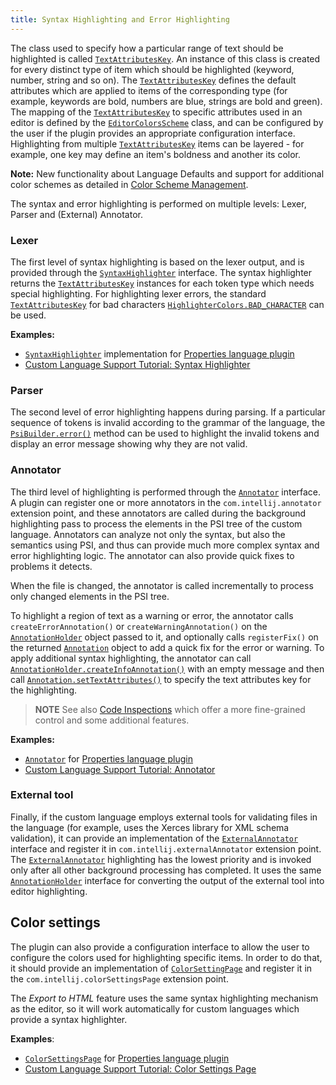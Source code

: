 ```yaml
---
title: Syntax Highlighting and Error Highlighting
---
```


The class used to specify how a particular range of text should be highlighted is called
[`TextAttributesKey`](upsource:///platform/core-api/src/com/intellij/openapi/editor/colors/TextAttributesKey.java).
An instance of this class is created for every distinct type of item which should be highlighted (keyword, number, string and so on).
The
[`TextAttributesKey`](upsource:///platform/core-api/src/com/intellij/openapi/editor/colors/TextAttributesKey.java)
defines the default attributes which are applied to items of the corresponding type (for example, keywords are bold, numbers are blue, strings are bold and green).
The mapping of the
[`TextAttributesKey`](upsource:///platform/core-api/src/com/intellij/openapi/editor/colors/TextAttributesKey.java)
to specific attributes used in an editor is defined by the
[`EditorColorsScheme`](upsource:///platform/editor-ui-api/src/com/intellij/openapi/editor/colors/EditorColorsScheme.java)
class, and can be configured by the user if the plugin provides an appropriate configuration interface.
Highlighting from multiple
[`TextAttributesKey`](upsource:///platform/core-api/src/com/intellij/openapi/editor/colors/TextAttributesKey.java)
items can be layered - for example, one key may define an item's boldness and another its color.

**Note:**
New functionality about Language Defaults and support for additional color schemes as detailed in
[Color Scheme Management](/reference_guide/color_scheme_management.md).


The syntax and error highlighting is performed on multiple levels: Lexer, Parser and (External) Annotator.

### Lexer

The first level of syntax highlighting is based on the lexer output, and is provided through the
[`SyntaxHighlighter`](upsource:///platform/editor-ui-api/src/com/intellij/openapi/fileTypes/SyntaxHighlighter.java)
interface.
The syntax highlighter returns the
[`TextAttributesKey`](upsource:///platform/core-api/src/com/intellij/openapi/editor/colors/TextAttributesKey.java)
instances for each token type which needs special highlighting.
For highlighting lexer errors, the standard
[`TextAttributesKey`](upsource:///platform/core-api/src/com/intellij/openapi/editor/colors/TextAttributesKey.java)
for bad characters
[`HighlighterColors.BAD_CHARACTER`](upsource:///platform/editor-ui-api/src/com/intellij/openapi/editor/HighlighterColors.java)
can be used.

**Examples:**
- [`SyntaxHighlighter`](upsource:///plugins/properties/properties-psi-api/src/com/intellij/lang/properties/PropertiesHighlighter.java)
implementation for
[Properties language plugin](upsource:///plugins/properties/)
- [Custom Language Support Tutorial: Syntax Highlighter](/tutorials/custom_language_support/syntax_highlighter_and_color_settings_page.md)

### Parser

The second level of error highlighting happens during parsing.
If a particular sequence of tokens is invalid according to the grammar of the language, the
[`PsiBuilder.error()`](upsource:///platform/core-api/src/com/intellij/lang/PsiBuilder.java)
method can be used to highlight the invalid tokens and display an error message showing why they are not valid.

### Annotator

The third level of highlighting is performed through the
[`Annotator`](upsource:///platform/analysis-api/src/com/intellij/lang/annotation/Annotator.java)
interface.
A plugin can register one or more annotators in the `com.intellij.annotator` extension point, and these annotators are called during the background highlighting pass to process the elements in the PSI tree of the custom language.
Annotators can analyze not only the syntax, but also the semantics using PSI, and thus can provide much more complex syntax and error highlighting logic.
The annotator can also provide quick fixes to problems it detects.

When the file is changed, the annotator is called incrementally to process only changed elements in the PSI tree.

To highlight a region of text as a warning or error, the annotator calls `createErrorAnnotation()` or `createWarningAnnotation()` on the
[`AnnotationHolder`](upsource:///platform/analysis-api/src/com/intellij/lang/annotation/AnnotationHolder.java)
object passed to it, and optionally calls `registerFix()` on the returned
[`Annotation`](upsource:///platform/analysis-api/src/com/intellij/lang/annotation/Annotation.java)
object to add a quick fix for the error or warning.
To apply additional syntax highlighting, the annotator can call
[`AnnotationHolder.createInfoAnnotation()`](upsource:///platform/analysis-api/src/com/intellij/lang/annotation/AnnotationHolder.java)
with an empty message and then call
[`Annotation.setTextAttributes()`](upsource:///platform/analysis-api/src/com/intellij/lang/annotation/Annotation.java)
to specify the text attributes key for the highlighting.

> **NOTE** See also [Code Inspections](code_inspections_and_intentions.md) which offer a more fine-grained control and some additional features.

**Examples:**
- [`Annotator`](upsource:///plugins/properties/properties-psi-impl/src/com/intellij/lang/properties/PropertiesAnnotator.java)
for
[Properties language plugin](upsource:///plugins/properties/)
- [Custom Language Support Tutorial: Annotator](/tutorials/custom_language_support/annotator.md)

### External tool

Finally, if the custom language employs external tools for validating files in the language (for example, uses the Xerces library for XML schema validation), it can provide an implementation of the
[`ExternalAnnotator`](upsource:///platform/analysis-api/src/com/intellij/lang/annotation/ExternalAnnotator.java)
interface and register it in `com.intellij.externalAnnotator` extension point.
The
[`ExternalAnnotator`](upsource:///platform/analysis-api/src/com/intellij/lang/annotation/ExternalAnnotator.java)
highlighting has the lowest priority and is invoked only after all other background processing has completed.
It uses the same
[`AnnotationHolder`](upsource:///platform/analysis-api/src/com/intellij/lang/annotation/AnnotationHolder.java)
interface for converting the output of the external tool into editor highlighting.

## Color settings

The plugin can also provide a configuration interface to allow the user to configure the colors used for highlighting specific items.
In order to do that, it should provide an implementation of
[`ColorSettingPage`](upsource:///platform/lang-api/src/com/intellij/openapi/options/colors/ColorSettingsPage.java)
and register it in the `com.intellij.colorSettingsPage` extension point.

The _Export to HTML_ feature uses the same syntax highlighting mechanism as the editor, so it will work automatically for custom languages which provide a syntax highlighter.

**Examples**:
- [`ColorSettingsPage`](upsource:///plugins/properties/src/com/intellij/openapi/options/colors/pages/PropertiesColorsPage.java)
for
[Properties language plugin](upsource:///plugins/properties/)
- [Custom Language Support Tutorial: Color Settings Page](/tutorials/custom_language_support/syntax_highlighter_and_color_settings_page.md)
